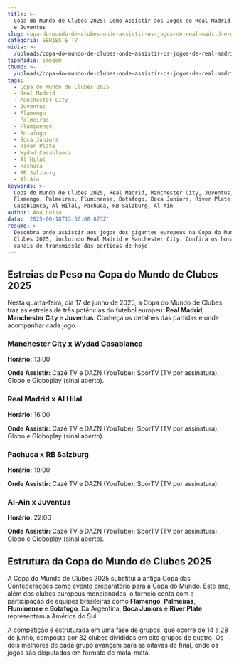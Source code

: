 ```yaml
---
title: >-
  Copa do Mundo de Clubes 2025: Como Assistir aos Jogos do Real Madrid, Man City
  e Juventus
slug: copa-do-mundo-de-clubes-onde-assistir-os-jogos-de-real-madrid-e-man-city
categoria: SÉRIES E TV
midia: >-
  /uploads/copa-do-mundo-de-clubes-onde-assistir-os-jogos-de-real-madrid-e-man-city-thumb.png
tipoMidia: imagem
thumb: >-
  /uploads/copa-do-mundo-de-clubes-onde-assistir-os-jogos-de-real-madrid-e-man-city-thumb.png
tags:
  - Copa do Mundo de Clubes 2025
  - Real Madrid
  - Manchester City
  - Juventus
  - Flamengo
  - Palmeiras
  - Fluminense
  - Botafogo
  - Boca Juniors
  - River Plate
  - Wydad Casablanca
  - Al Hilal
  - Pachuca
  - RB Salzburg
  - Al-Ain
keywords: >-
  Copa do Mundo de Clubes 2025, Real Madrid, Manchester City, Juventus,
  Flamengo, Palmeiras, Fluminense, Botafogo, Boca Juniors, River Plate, Wydad
  Casablanca, Al Hilal, Pachuca, RB Salzburg, Al-Ain
author: Ana Luiza
data: '2025-06-18T13:36:08.873Z'
resumo: >-
  Descubra onde assistir aos jogos dos gigantes europeus na Copa do Mundo de
  Clubes 2025, incluindo Real Madrid e Manchester City. Confira os horários e os
  canais de transmissão das partidas de hoje.
---
```


## Estreias de Peso na Copa do Mundo de Clubes 2025

Nesta quarta-feira, dia 17 de junho de 2025, a Copa do Mundo de Clubes traz as estreias de três potências do futebol europeu: **Real Madrid**, **Manchester City** e **Juventus**. Conheça os detalhes das partidas e onde acompanhar cada jogo.

### Manchester City x Wydad Casablanca

**Horário:** 13:00

**Onde Assistir:** Cazé TV e DAZN (YouTube); SporTV (TV por assinatura), Globo e Globoplay (sinal aberto).

### Real Madrid x Al Hilal

**Horário:** 16:00

**Onde Assistir:** Cazé TV e DAZN (YouTube); SporTV (TV por assinatura), Globo e Globoplay (sinal aberto).

### Pachuca x RB Salzburg

**Horário:** 19:00

**Onde Assistir:** Cazé TV e DAZN (YouTube); SporTV (TV por assinatura).

### Al-Ain x Juventus

**Horário:** 22:00

**Onde Assistir:** Cazé TV e DAZN (YouTube); SporTV (TV por assinatura), Globo e Globoplay (sinal aberto).

## Estrutura da Copa do Mundo de Clubes 2025

A Copa do Mundo de Clubes 2025 substitui a antiga Copa das Confederações como evento preparatório para a Copa do Mundo. Este ano, além dos clubes europeus mencionados, o torneio conta com a participação de equipes brasileiras como **Flamengo**, **Palmeiras**, **Fluminense** e **Botafogo**. Da Argentina, **Boca Juniors** e **River Plate** representam a América do Sul.

A competição é estruturada em uma fase de grupos, que ocorre de 14 a 28 de junho, composta por 32 clubes divididos em oito grupos de quatro. Os dois melhores de cada grupo avançam para as oitavas de final, onde os jogos são disputados em formato de mata-mata.
